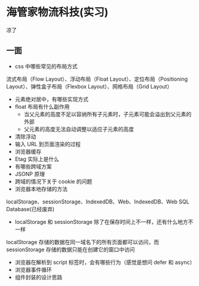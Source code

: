 # 海管家物流科技(实习)

凉了

## 一面

- css 中哪些常见的布局方式

流式布局（Flow Layout）、浮动布局（Float Layout）、定位布局（Positioning Layout）、弹性盒子布局（Flexbox Layout）、网格布局（Grid Layout）

- 元素绝对居中，有哪些实现方式
- float 布局有什么副作用
  - 当父元素的高度不足以容纳所有子元素时，子元素可能会溢出到父元素的外部
  - 父元素的高度无法自动调整以适应子元素的高度
- 清除浮动
- 输入 URL 到页面渲染的过程
- 浏览器缓存
- Etag 实际上是什么
- 有哪些跨域方案
- JSONP 原理
- 跨域的情况下关于 cookie 的问题
- 浏览器本地存储的方法

localStorage、sessionStorage、IndexedDB、Web、IndexedDB、Web SQL Database(已经废弃)

- localStorage 和 sessionStorage 除了在保存时间上不一样，还有什么地方不一样

localStorage 存储的数据在同一域名下的所有页面都可以访问，而 sessionStorage 存储的数据只能在创建它的窗口中访问

- 浏览器在解析到 script 标签时，会有哪些行为（感觉是想问 defer 和 async）
- 浏览器事件循环
- 组件封装的设计思路
